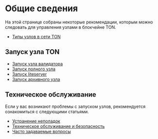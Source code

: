 # Общие сведения

На этой странице собраны некоторые рекомендации, которым можно следовать для управления узлами в блокчейне TON.

- [Типы узлов в сети TON](/v3/documentation/infra/nodes/node-types)

## Запуск узла TON

- [Запуск узла валидатора](/v3/guidelines/nodes/running-nodes/validator-node)
- [Запуск полного узла](/v3/guidelines/nodes/running-nodes/full-node)
- [Запуск liteserver](/v3/guidelines/nodes/running-nodes/liteserver-node)
- [Запуск архивного узла](/v3/guidelines/nodes/running-nodes/archive-node)

## Техническое обслуживание

Если у вас возникают проблемы с запуском узлов, рекомендуется ознакомиться с следующими статьями.

- [Устранение неполадок](/v3/guidelines/nodes/nodes-troubleshooting)
- [Техническое обслуживание и безопасность](/v3/guidelines/nodes/node-maintenance-and-security)
- [Часто задаваемые вопросы](/v3/guidelines/nodes/faq)
